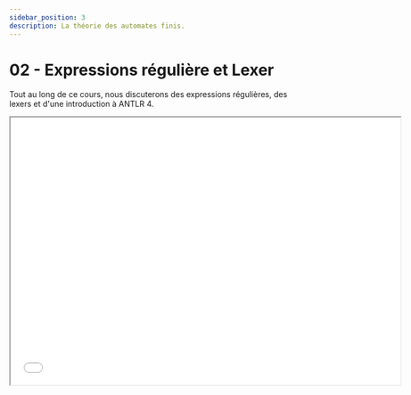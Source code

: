 ```yaml
---
sidebar_position: 3
description: La théorie des automates finis.
---
```


# 02 - Expressions régulière et Lexer

Tout au long de ce cours, nous discuterons des expressions régulières, des lexers et d'une introduction à ANTLR 4.

<iframe src="/cours/alf_3.pdf" loading="lazy" width="700" height="480">
    Impossible d'afficher le fichier pdf
</iframe>
